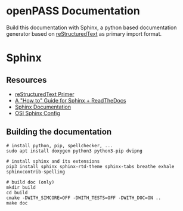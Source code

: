 <!---************************************************************
Copyright (c) 2021 in-tech GmbH
Copyright (c) 2021 Bayerische Motoren Werke Aktiengesellschaft (BMW AG)

This program and the accompanying materials are made
available under the terms of the Eclipse Public License 2.0
which is available at https://www.eclipse.org/legal/epl-2.0/

SPDX-License-Identifier: EPL-2.0
************************************************************-->

# openPASS Documentation

Build this documentation with Sphinx, a python based documentation generator based on [reStructuredText](https://www.sphinx-doc.org/en/master/usage/restructuredtext/basics.html) as primary import format.

Sphinx
======

## Resources

- [reStructuredText Primer](https://www.sphinx-doc.org/en/master/usage/restructuredtext/basics.html)
- [A "How to" Guide for Sphinx + ReadTheDocs](https://source-rtd-tutorial.readthedocs.io/en/latest/index.html)
- [Sphinx Documentation](https://www.sphinx-doc.org)
- [OSI Sphinx Config](https://github.com/OpenSimulationInterface/osi-documentation/blob/master/conf.py)


## Building the documentation

```
# install python, pip, spellchecker, ...
sudo apt install doxygen python3 python3-pip dvipng

# install sphinx and its extensions
pip3 install sphinx sphinx-rtd-theme sphinx-tabs breathe exhale sphinxcontrib-spelling

# build doc (only)
mkdir build
cd build
cmake -DWITH_SIMCORE=OFF -DWITH_TESTS=OFF -DWITH_DOC=ON ..
make doc
```
